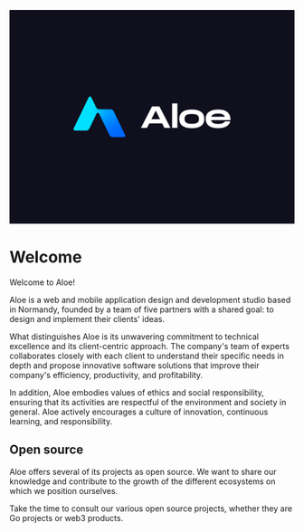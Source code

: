 ![Aloe](../assets/logo.jpg)

# Welcome

Welcome to Aloe! 

Aloe is a web and mobile application design and development studio based in Normandy, founded by a team of five partners with a shared goal: to design and implement their clients' ideas.

What distinguishes Aloe is its unwavering commitment to technical excellence and its client-centric approach. The company's team of experts collaborates closely with each client to understand their specific needs in depth and propose innovative software solutions that improve their company's efficiency, productivity, and profitability.

In addition, Aloe embodies values of ethics and social responsibility, ensuring that its activities are respectful of the environment and society in general. Aloe actively encourages a culture of innovation, continuous learning, and responsibility.

## Open source

Aloe offers several of its projects as open source. We want to share our knowledge and contribute to the growth of the different ecosystems on which we position ourselves.

Take the time to consult our various open source projects, whether they are Go projects or web3 products.